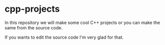 # cpp-projects
In this repository we will make some cool C++ projects or you can make the same from the source code.

If you wants to edit the source code I'm very glad for that.
